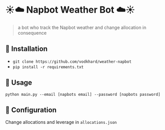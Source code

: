 # :sunny::cloud: Napbot Weather Bot :cloud::sunny:

> a bot who track the Napbot weather and change allocation in consequence

## :memo: Installation

- `git clone https://github.com/vodkhard/weather-napbot`
- `pip install -r requirements.txt`

## :beer: Usage

`python main.py --email [napbots email] --password [napbots password]`

## :book: Configuration

Change allocations and leverage in `allocations.json`
